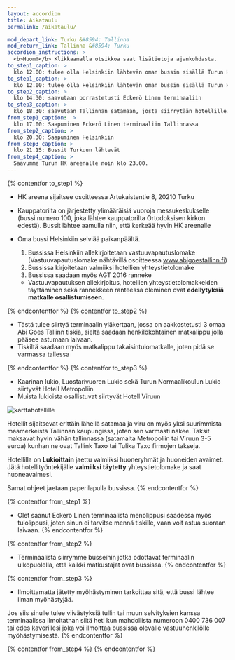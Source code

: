 ```yaml
---
layout: accordion
title: Aikataulu
permalink: /aikataulu/

mod_depart_link: Turku &#8594; Tallinna
mod_return_link: Tallinna &#8594; Turku
accordion_instructions: >
  <b>Huom!</b> Klikkaamalla otsikkoa saat lisätietoja ajankohdasta.
to_step1_caption: >
  klo 12.00: tulee olla Helsinkiin lähtevän oman bussin sisällä Turun HK areenan parkkipaikalla
to_step1_caption: >
  klo 12.00: tulee olla Helsinkiin lähtevän oman bussin sisällä Turun HK areenan parkkipaikalla
to_step2_caption: >
  klo 14.30: saavutaan porrastetusti Eckerö Linen terminaaliin
to_step3_caption: >
  klo 18.30: saavutaan Tallinnan satamaan, josta siirrytään hotellille.
from_step1_caption:  >
  klo 17.00: Saapuminen Eckerö Linen terminaaliin Tallinnassa
from_step2_caption: >
  klo 20.30: Saapuminen Helsinkiin
from_step3_caption: >
  klo 21.15: Bussit Turkuun lähtevät
from_step4_caption: >
  Saavumme Turun HK areenalle noin klo 23.00.
---
```


{% contentfor to_step1 %}

  * HK areena sijaitsee osoitteessa Artukaistentie 8, 20210 Turku
  * Kauppatorilta on järjestetty ylimääräisiä vuoroja messukeskukselle (bussi numero 100, joka lähtee kauppatorilta Ortodoksisen kirkon edestä). Bussit lähtee aamulla niin, että kerkeää hyvin HK areenalle
  * Oma bussi Helsinkiin selviää paikanpäältä.

    1. Bussissa Helsinkiin allekirjoitetaan vastuuvapautuslomake (Vastuuvapautuslomake nähtävillä osoitteessa www.abigoestallinn.fi)
    1. Bussissa kirjoitetaan valmiiksi hotellien yhteystietolomake
    1. Bussissa saadaan myös AGT 2016 ranneke
     * Vastuuvapautuksen allekirjoitus, hotellien yhteystietolomakkeiden täyttäminen sekä rannekkeen ranteessa oleminen ovat **edellytyksiä matkalle osallistumiseen**.

{% endcontentfor %}
{% contentfor to_step2 %}

  * Tästä tulee siirtyä terminaalin yläkertaan, jossa on aakkostetusti 3 omaa Abi Goes Tallinn tiskiä, sieltä saadaan henkilökohtainen matkalippu jolla pääsee astumaan laivaan.
  * Tiskiltä saadaan myös matkalippu takaisintulomatkalle, joten pidä se varmassa tallessa

{% endcontentfor %}
{% contentfor to_step3 %}

  * Kaarinan lukio, Luostarivuoren Lukio sekä Turun Normaalikoulun Lukio siirtyvät Hotell Metropoliin
  * Muista lukioista osallistuvat siirtyvät Hotell Viruun
 

![karttahotellille](http://www.hotelsaccommodation.com.au/images/maps/Tallinn-Estonia.gif)

Hotellit sijaitsevat erittäin lähellä satamaa ja viru on myös yksi suurimmista maamerkeistä Tallinnan kaupungissa, joten sen varmasti näkee. Taksit maksavat hyvin vähän tallinnassa (satamalta Metropoliin tai Viruun 3-5 euroa) kunhan ne ovat Tallink Taxo tai Tulika Taxo firmojen takseja.

Hotellilla on **Lukioittain** jaettu valmiiksi huoneryhmät ja huoneiden avaimet.
Jätä hotellityöntekijälle **valmiiksi täytetty** yhteystietolomake ja saat huoneavaimesi. 

Samat ohjeet jaetaan paperilapulla bussissa.
{% endcontentfor %}

{% contentfor from_step1 %}
  * Olet saanut Eckerö Linen terminaalista menolippusi saadessa myös tulolippusi, joten sinun ei tarvitse mennä tiskille, vaan voit astua suoraan laivaan.
{% endcontentfor %}

{% contentfor from_step2 %}
  * Terminaalista siirrymme busseihin jotka odottavat terminaalin ulkopuolella, että kaikki matkustajat ovat bussissa.
{% endcontentfor %}

{% contentfor from_step3 %}
  * Ilmoittamatta jätetty myöhästyminen tarkoittaa sitä, että bussi lähtee ilman myöhästyjää.

Jos siis sinulle tulee viivästyksiä tullin tai muun selvityksien kanssa terminaalissa ilmoitathan siitä heti kun mahdollista numeroon 0400 736 007 tai edes kaverillesi joka voi ilmoittaa bussissa olevalle vastuuhenkilölle myöhästymisestä. 
{% endcontentfor %}

{% contentfor from_step4 %}
{% endcontentfor %}
